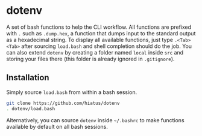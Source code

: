 dotenv
======
A set of bash functions to help the CLI workflow. All functions are prefixed with `.` such as
`.dump.hex`, a function that dumps input to the standard output as a hexadecimal string. To display
all available functions, just type `.<Tab><Tab>` after sourcing `load.bash` and shell completion
should do the job. You can also extend `dotenv` by creating a folder named `local` inside `src` and
storing your files there (this folder is already ignored in `.gitignore`).


Installation
------------
Simply source `load.bash` from within a bash session.
```bash
git clone https://github.com/hiatus/dotenv
. dotenv/load.bash
```

Alternatively, you can source `dotenv` inside `~/.bashrc` to make functions available by default on
all bash sessions.
